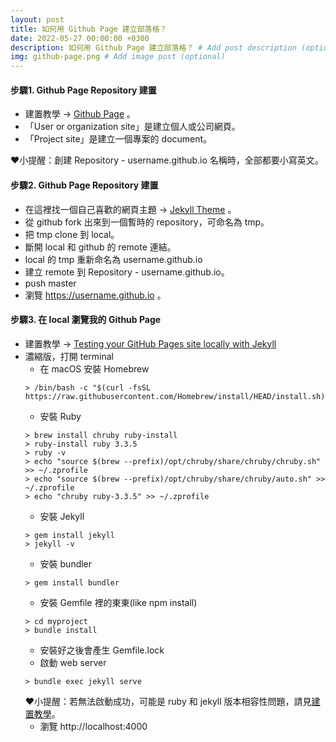 ```yaml
---
layout: post
title: 如何用 Github Page 建立部落格？
date: 2022-05-27 00:00:00 +0300
description: 如何用 Github Page 建立部落格？ # Add post description (optional)
img: github-page.png # Add image post (optional)
---
```


#### 步驟1. Github Page Repository 建置
- 建置教學 → <a target="_blank" href="https://pages.github.com/">Github Page</a> 。
- 「User or organization site」是建立個人或公司網頁。
- 「Project site」是建立一個專案的 document。

❤︎小提醒：創建 Repository - username.github.io 名稱時，全部都要小寫英文。

#### 步驟2. Github Page Repository 建置
- 在這裡找一個自己喜歡的網頁主題 → <a target="_blank" href="https://jekyllthemes.io/free">Jekyll Theme</a> 。
- 從 github fork 出來到一個暫時的 repository，可命名為 tmp。
- 把 tmp clone 到 local。
- 斷開 local 和 github 的 remote 連結。
- local 的 tmp 重新命名為 username.github.io
- 建立 remote 到 Repository - username.github.io。
- push master
- 瀏覽 https://username.github.io 。

#### 步驟3. 在 local 瀏覽我的 Github Page
- 建置教學 → <a target="_blank" href="https://docs.github.com/en/pages/setting-up-a-github-pages-site-with-jekyll/testing-your-github-pages-site-locally-with-jekyll">Testing your GitHub Pages site locally with Jekyll</a>
- 濃縮版，打開 terminal
  - 在 macOS 安裝 Homebrew 
  ```
  > /bin/bash -c "$(curl -fsSL https://raw.githubusercontent.com/Homebrew/install/HEAD/install.sh)"
  ```
  - 安裝 Ruby
  ```
  > brew install chruby ruby-install
  > ruby-install ruby 3.3.5
  > ruby -v
  > echo "source $(brew --prefix)/opt/chruby/share/chruby/chruby.sh" >> ~/.zprofile
  > echo "source $(brew --prefix)/opt/chruby/share/chruby/auto.sh" >> ~/.zprofile
  > echo "chruby ruby-3.3.5" >> ~/.zprofile
  ```
  - 安裝 Jekyll
  ```
  > gem install jekyll
  > jekyll -v
  ```
  - 安裝 bundler
  ```
  > gem install bundler
  ```
  - 安裝 Gemfile 裡的東東(like npm install)
  ```
  > cd myproject
  > bundle install
  ```
  - 安裝好之後會產生 Gemfile.lock
  - 啟動 web server
  ```
  > bundle exec jekyll serve
  ```
  ❤︎小提醒：若無法啟動成功，可能是 ruby 和 jekyll 版本相容性問題，請見[建置教學](https://docs.github.com/en/pages/setting-up-a-github-pages-site-with-jekyll/testing-your-github-pages-site-locally-with-jekyll)。
  - 瀏覽 http://localhost:4000